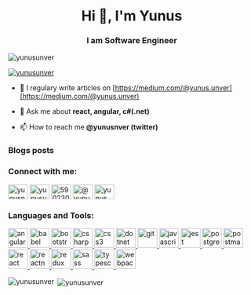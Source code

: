 <h1 align="center">Hi 👋, I'm Yunus</h1>
<h3 align="center">I am Software Engineer</h3>

<p align="left"> <img src="https://komarev.com/ghpvc/?username=yunusunver&label=Profile%20views&color=0e75b6&style=flat" alt="yunusunver" /> </p>

<p align="left"> <a href="https://github.com/ryo-ma/github-profile-trophy"><img src="https://github-profile-trophy.vercel.app/?username=yunusunver" alt="yunusunver" /></a> </p>

- 📝 I regulary write articles on [https://medium.com/@yunus.unver](https://medium.com/@yunus.unver)

- 💬 Ask me about **react, angular, c#(.net)**

- 📫 How to reach me **@yunusnver (twitter)**

### Blogs posts
<!-- BLOG-POST-LIST:START -->
<!-- BLOG-POST-LIST:END -->

<h3 align="left">Connect with me:</h3>
<p align="left">
<a href="https://twitter.com/yunusnver" target="blank"><img align="center" src="https://cdn.jsdelivr.net/npm/simple-icons@3.0.1/icons/twitter.svg" alt="yunusnver" height="30" width="40" /></a>
<a href="https://linkedin.com/in/yunusunver" target="blank"><img align="center" src="https://cdn.jsdelivr.net/npm/simple-icons@3.0.1/icons/linkedin.svg" alt="yunusunver" height="30" width="40" /></a>
<a href="https://stackoverflow.com/users/5902309" target="blank"><img align="center" src="https://cdn.jsdelivr.net/npm/simple-icons@3.0.1/icons/stackoverflow.svg" alt="5902309" height="30" width="40" /></a>
<a href="https://medium.com/@yunus.unver" target="blank"><img align="center" src="https://cdn.jsdelivr.net/npm/simple-icons@3.0.1/icons/medium.svg" alt="@yunus.unver" height="30" width="40" /></a>
<a href="https://www.hackerrank.com/yunus_unver1995" target="blank"><img align="center" src="https://cdn.jsdelivr.net/npm/simple-icons@3.0.1/icons/hackerrank.svg" alt="yunus_unver1995" height="30" width="40" /></a>
</p>

<h3 align="left">Languages and Tools:</h3>
<p align="left"> <a href="https://angular.io" target="_blank"> <img src="https://devicons.github.io/devicon/devicon.git/icons/angularjs/angularjs-original.svg" alt="angularjs" width="40" height="40"/> </a> <a href="https://babeljs.io/" target="_blank"> <img src="https://www.vectorlogo.zone/logos/babeljs/babeljs-icon.svg" alt="babel" width="40" height="40"/> </a> <a href="https://getbootstrap.com" target="_blank"> <img src="https://devicons.github.io/devicon/devicon.git/icons/bootstrap/bootstrap-plain.svg" alt="bootstrap" width="40" height="40"/> </a> <a href="https://www.w3schools.com/cs/" target="_blank"> <img src="https://devicons.github.io/devicon/devicon.git/icons/csharp/csharp-original.svg" alt="csharp" width="40" height="40"/> </a> <a href="https://www.w3schools.com/css/" target="_blank"> <img src="https://devicons.github.io/devicon/devicon.git/icons/css3/css3-original-wordmark.svg" alt="css3" width="40" height="40"/> </a> <a href="https://dotnet.microsoft.com/" target="_blank"> <img src="https://devicons.github.io/devicon/devicon.git/icons/dot-net/dot-net-original-wordmark.svg" alt="dotnet" width="40" height="40"/> </a> <a href="https://git-scm.com/" target="_blank"> <img src="https://www.vectorlogo.zone/logos/git-scm/git-scm-icon.svg" alt="git" width="40" height="40"/> </a> <a href="https://developer.mozilla.org/en-US/docs/Web/JavaScript" target="_blank"> <img src="https://devicons.github.io/devicon/devicon.git/icons/javascript/javascript-original.svg" alt="javascript" width="40" height="40"/> </a> <a href="https://jestjs.io" target="_blank"> <img src="https://www.vectorlogo.zone/logos/jestjsio/jestjsio-icon.svg" alt="jest" width="40" height="40"/> </a> <a href="https://www.postgresql.org" target="_blank"> <img src="https://devicons.github.io/devicon/devicon.git/icons/postgresql/postgresql-original-wordmark.svg" alt="postgresql" width="40" height="40"/> </a> <a href="https://postman.com" target="_blank"> <img src="https://www.vectorlogo.zone/logos/getpostman/getpostman-icon.svg" alt="postman" width="40" height="40"/> </a> <a href="https://reactjs.org/" target="_blank"> <img src="https://devicons.github.io/devicon/devicon.git/icons/react/react-original-wordmark.svg" alt="react" width="40" height="40"/> </a> <a href="https://reactnative.dev/" target="_blank"> <img src="https://reactnative.dev/img/header_logo.svg" alt="reactnative" width="40" height="40"/> </a> <a href="https://redux.js.org" target="_blank"> <img src="https://devicons.github.io/devicon/devicon.git/icons/redux/redux-original.svg" alt="redux" width="40" height="40"/> </a> <a href="https://sass-lang.com" target="_blank"> <img src="https://devicons.github.io/devicon/devicon.git/icons/sass/sass-original.svg" alt="sass" width="40" height="40"/> </a> <a href="https://www.typescriptlang.org/" target="_blank"> <img src="https://devicons.github.io/devicon/devicon.git/icons/typescript/typescript-original.svg" alt="typescript" width="40" height="40"/> </a> <a href="https://webpack.js.org" target="_blank"> <img src="https://devicons.github.io/devicon/devicon.git/icons/webpack/webpack-original.svg" alt="webpack" width="40" height="40"/> </a> </p>

<p><img align="left" src="https://github-readme-stats.vercel.app/api/top-langs?username=yunusunver&show_icons=true&locale=en&layout=compact" alt="yunusunver" /></p>

<p>&nbsp;<img align="center" src="https://github-readme-stats.vercel.app/api?username=yunusunver&show_icons=true&locale=en" alt="yunusunver" /></p>
